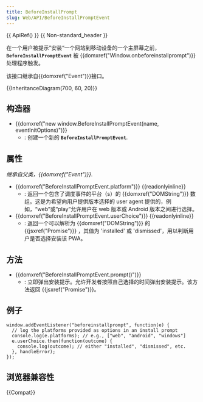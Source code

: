 ```yaml
---
title: BeforeInstallPrompt
slug: Web/API/BeforeInstallPromptEvent
---
```


{{ ApiRef() }} {{ Non-standard_header }}

在一个用户被提示”安装“一个网站到移动设备的一个主屏幕之前，**`BeforeInstallPromptEvent`** 被 {{domxref("Window.onbeforeinstallprompt")}} 处理程序触发。

该接口继承自{{domxref("Event")}}接口。

{{InheritanceDiagram(700, 60, 20)}}

## 构造器

- {{domxref("new window.BeforeInstallPromptEvent(name, eventInitOptions)")}}
  - : 创建一个新的 **`BeforeInstallPromptEvent`**.

## 属性

_继承自父类，{{domxref("Event")}}._

- {{domxref("BeforeInstallPromptEvent.platform")}} {{readonlyinline}}
  - : 返回一个包含了调度事件的平台（s）的 {{domxref("DOMString")}} 数组。这是为希望向用户提供版本选择的 user agent 提供的，例如，“web”或“play”允许用户在 web 版本或 Android 版本之间进行选择。
- {{domxref("BeforeInstallPromptEvent.userChoice")}} {{readonlyinline}}
  - : 返回一个可以解析为 {{domxref("DOMString")}} 的 {{jsxref("Promise")}} ，其值为 'installed' 或 'dismissed'，用以判断用户是否选择安装该 PWA。

## 方法

- {{domxref("BeforeInstallPromptEvent.prompt()")}}
  - : 立即弹出安装提示。允许开发者按照自己选择的时间弹出安装提示。该方法返回 {{jsxref("Promise")}}。

## 例子

```plain
window.addEventListener("beforeinstallprompt", function(e) {
  // log the platforms provided as options in an install prompt
  console.log(e.platforms); // e.g., ["web", "android", "windows"]
  e.userChoice.then(function(outcome) {
    console.log(outcome); // either "installed", "dismissed", etc.
  }, handleError);
});
```

## 浏览器兼容性

{{Compat}}
